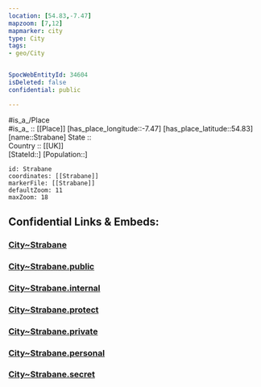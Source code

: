 ```yaml
---
location: [54.83,-7.47] 
mapzoom: [7,12] 
mapmarker: city 
type: City
tags:
- geo/City


SpocWebEntityId: 34604
isDeleted: false
confidential: public

---
```

#is_a_/Place  
#is_a_ :: [[Place]] 
[has_place_longitude::-7.47] 
[has_place_latitude::54.83] 
[name::Strabane] 
State ::  
Country :: [[UK]]  
[StateId::] 
[Population::] 



```leaflet
id: Strabane
coordinates: [[Strabane]] 
markerFile: [[Strabane]] 
defaultZoom: 11 
maxZoom: 18
```


## Confidential Links & Embeds: 

### [City~Strabane](/_Standards/Earth/Continent/Europe/Europe~North/UK/Ireland~North/counties~Ireland~North/Derry-City_and_Strabane/cities~DerryCityandStrabane/Strabane/City~Strabane.md) 

### [City~Strabane.public](/_public/Earth/Continent/Europe/Europe~North/UK/Ireland~North/counties~Ireland~North/Derry-City_and_Strabane/cities~DerryCityandStrabane/Strabane/City~Strabane.public.md) 

### [City~Strabane.internal](/_internal/Earth/Continent/Europe/Europe~North/UK/Ireland~North/counties~Ireland~North/Derry-City_and_Strabane/cities~DerryCityandStrabane/Strabane/City~Strabane.internal.md) 

### [City~Strabane.protect](/_protect/Earth/Continent/Europe/Europe~North/UK/Ireland~North/counties~Ireland~North/Derry-City_and_Strabane/cities~DerryCityandStrabane/Strabane/City~Strabane.protect.md) 

### [City~Strabane.private](/_private/Earth/Continent/Europe/Europe~North/UK/Ireland~North/counties~Ireland~North/Derry-City_and_Strabane/cities~DerryCityandStrabane/Strabane/City~Strabane.private.md) 

### [City~Strabane.personal](/_personal/Earth/Continent/Europe/Europe~North/UK/Ireland~North/counties~Ireland~North/Derry-City_and_Strabane/cities~DerryCityandStrabane/Strabane/City~Strabane.personal.md) 

### [City~Strabane.secret](/_secret/Earth/Continent/Europe/Europe~North/UK/Ireland~North/counties~Ireland~North/Derry-City_and_Strabane/cities~DerryCityandStrabane/Strabane/City~Strabane.secret.md)

